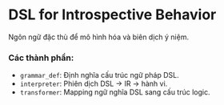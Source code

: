 # DSL for Introspective Behavior

Ngôn ngữ đặc thù để mô hình hóa và biên dịch ý niệm.

### Các thành phần:
- `grammar_def`: Định nghĩa cấu trúc ngữ pháp DSL.
- `interpreter`: Phiên dịch DSL → IR → hành vi.
- `transformer`: Mapping ngữ nghĩa DSL sang cấu trúc logic.
